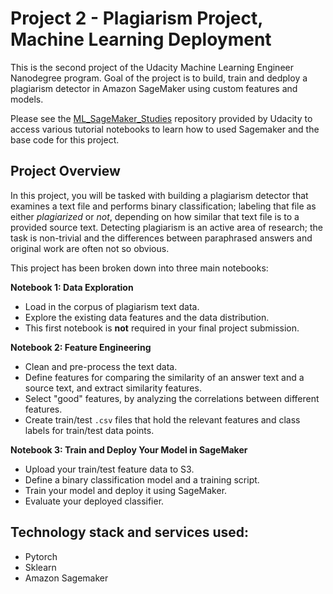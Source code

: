 # Project 2 - Plagiarism Project, Machine Learning Deployment

This is the second project of the Udacity Machine Learning Engineer Nanodegree program. Goal of the project is to build, train and dedploy a plagiarism detector in Amazon SageMaker using custom features and models.

Please see the [ML_SageMaker_Studies](https://github.com/udacity/ML_SageMaker_Studies) repository provided by Udacity to access various tutorial notebooks to learn how to used Sagemaker and the base code for this project.

## Project Overview

In this project, you will be tasked with building a plagiarism detector that examines a text file and performs binary classification; labeling that file as either *plagiarized* or *not*, depending on how similar that text file is to a provided source text. Detecting plagiarism is an active area of research; the task is non-trivial and the differences between paraphrased answers and original work are often not so obvious.

This project has been broken down into three main notebooks:

**Notebook 1: Data Exploration**
* Load in the corpus of plagiarism text data.
* Explore the existing data features and the data distribution.
* This first notebook is **not** required in your final project submission.

**Notebook 2: Feature Engineering**

* Clean and pre-process the text data.
* Define features for comparing the similarity of an answer text and a source text, and extract similarity features.
* Select "good" features, by analyzing the correlations between different features.
* Create train/test `.csv` files that hold the relevant features and class labels for train/test data points.

**Notebook 3: Train and Deploy Your Model in SageMaker**

* Upload your train/test feature data to S3.
* Define a binary classification model and a training script.
* Train your model and deploy it using SageMaker.
* Evaluate your deployed classifier.

## Technology stack and services used:
- Pytorch
- Sklearn
- Amazon Sagemaker

